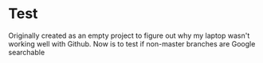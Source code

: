 # Test
Originally created as an empty project to figure out why my laptop wasn't working well with Github. Now is to test if non-master branches are Google searchable
